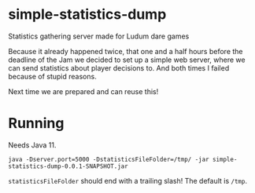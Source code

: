 # simple-statistics-dump
Statistics gathering server made for Ludum dare games

Because it already happened twice, that one and a half hours before the deadline of the Jam we decided to set up 
a simple web server, where we can send statistics about player decisions to. And both times I failed because 
of stupid reasons. 

Next time we are prepared and can reuse this!

# Running

Needs Java 11.

    java -Dserver.port=5000 -DstatisticsFileFolder=/tmp/ -jar simple-statistics-dump-0.0.1-SNAPSHOT.jar
    
`statisticsFileFolder` should end with a trailing slash! The default is `/tmp`.
